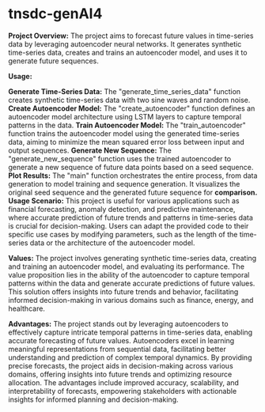 # tnsdc-genAI4
**Project Overview:** The project aims to forecast future values in time-series data by leveraging autoencoder neural networks. It generates synthetic time-series data, creates and trains an autoencoder model, and uses it to generate future sequences.

**Usage:**

**Generate Time-Series Data:** The "generate_time_series_data" function creates synthetic time-series data with two sine waves and random noise.
**Create Autoencoder Model:** The "create_autoencoder" function defines an autoencoder model architecture using LSTM layers to capture temporal patterns in the data.
**Train Autoencoder Model:** The "train_autoencoder" function trains the autoencoder model using the generated time-series data, aiming to minimize the mean squared error loss between input and output sequences.
**Generate New Sequence:** The "generate_new_sequence" function uses the trained autoencoder to generate a new sequence of future data points based on a seed sequence.
**Plot Results:** The "main" function orchestrates the entire process, from data generation to model training and sequence generation. It visualizes the original seed sequence and the generated future sequence for **comparison.
Usage Scenario:** This project is useful for various applications such as financial forecasting, anomaly detection, and predictive maintenance, where accurate prediction of future trends and patterns in time-series data is crucial for decision-making. Users can adapt the provided code to their specific use cases by modifying parameters, such as the length of the time-series data or the architecture of the autoencoder model.

**Values:**
The project involves generating synthetic time-series data, creating and training an autoencoder model, and evaluating its performance. The value proposition lies in the ability of the autoencoder to capture temporal patterns within the data and generate accurate predictions of future values. This solution offers insights into future trends and behavior, facilitating informed decision-making in various domains such as finance, energy, and healthcare.

**Advantages:**
The project stands out by leveraging autoencoders to effectively capture intricate temporal patterns in time-series data, enabling accurate forecasting of future values. Autoencoders excel in learning meaningful representations from sequential data, facilitating better understanding and prediction of complex temporal dynamics. By providing precise forecasts, the project aids in decision-making across various domains, offering insights into future trends and optimizing resource allocation. The advantages include improved accuracy, scalability, and interpretability of forecasts, empowering stakeholders with actionable insights for informed planning and decision-making.
